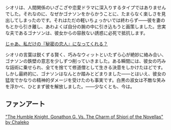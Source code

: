 <!-- title: コレクションのために -->
<!-- relationship: Unrequited Love -->

シオリは、人間関係のいざこざや恋愛ドラマに深入りするタイプではありませんでした。それなのに、なぜかゴナソンをからかうことに、たまらなく楽しさを見出してしまったのです。それはただの軽いちょっかいでは終わらず――彼を妻のもとから引き離し、あわよくば自分の腕の中に引き込もうと画策しました。忠実な夫であるゴナソンは、彼女からの容赦ない誘惑に必死で抵抗します。

[じゃあ、私だけの『秘密の恋人』になってくれる？](#embed:https://www.youtube.com/live/BlDRaNhYZxk?feature=shared&t=7734)

シオリの言葉は鋭くずる賢く、巧みなウィットといたずら心が絶妙に絡み合い、ゴナソンの鉄壁の意志を少しずつ削っていきました。ある瞬間には、彼女の巧みな話術に乗せられ、全てを捨てて修道僧として生きる決意をしかけたほどです。しかし最終的に、ゴナソンはなんとか踏みとどまりました――とはいえ、彼女の猛攻でかなりの精神的ダメージを受けたのも事実です。白黒の淑女は不敵な笑みを浮かべ、ひとまず彼を解放しました。――少なくとも、今は。

## ファンアート

["The Humble Knight, Gonathon G. Vs. The Charm of Shiori of the Novellas" by Chaleko](https://x.com/Chalek0/status/1832964350597804334)
